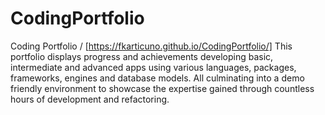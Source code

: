 # CodingPortfolio

Coding Portfolio / [https://fkarticuno.github.io/CodingPortfolio/]
 This portfolio displays progress and achievements developing basic, intermediate and advanced apps using various languages, packages, frameworks, engines and database models. All culminating into a demo friendly environment to showcase the expertise gained through countless hours of development and refactoring.
